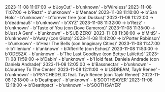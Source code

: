 2023-11-08 11:07:00 -> b'JoyCut' - b'unknown' - b'Wireless'
2023-11-08 11:07:00 -> b'Rezz' - b'unknown' - b'Menace'
2023-11-08 11:10:00 -> b'San Holo' - b'unknown' - b'forever free (con Duskus)'
2023-11-08 11:22:00 -> b'deadmau5' - b'unknown' - b'XYZ'
2023-11-08 11:32:00 -> b'Rezz' - b'unknown' - b'Taste of You (con Dove Cameron)'
2023-11-08 11:35:00 -> b'Just A Gent' - b'unknown' - b'SUB ZERO'
2023-11-08 11:38:00 -> b'MitiS' - b'unknown' - b'Away (con Gioto)'
2023-11-08 11:42:00 -> b'Porter Robinson' - b'unknown' - b'Hear The Bells (con Imaginary Cities)'
2023-11-08 11:47:00 -> b'Illenium' - b'unknown' - b'Afterlife (con Echos)'
2023-11-08 11:53:00 -> b'ODESZA' - b'unknown' - b'The Last Goodbye (con Bettye LaVette)'
2023-11-08 11:59:00 -> b'Dabin' - b'unknown' - b'Hold feat. Daniela Andrade (con Daniela Andrade)'
2023-11-08 12:05:00 -> b'Bassnectar' - b'unknown' - b'Journey To The Center'
2023-11-08 12:11:00 -> b'LSDREAM, Taylr Renee' - b'unknown' - b'PSYCHEDELIC feat. Taylr Renee (con Taylr Renee)'
2023-11-08 12:18:00 -> b'Deathpact' - b'unknown' - b'SOOTHSAYER'
2023-11-08 12:18:00 -> b'Deathpact' - b'unknown' - b'SOOTHSAYER'

